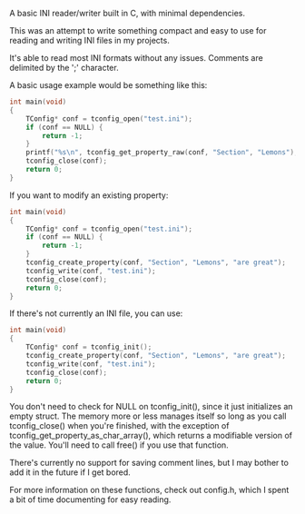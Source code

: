 A basic INI reader/writer built in C, with minimal dependencies.

This was an attempt to write something compact and easy to use for reading
and writing INI files in my projects.

It's able to read most INI formats without any issues.  Comments are delimited by
the ';' character.

A basic usage example would be something like this:
```c
int main(void)
{
    TConfig* conf = tconfig_open("test.ini");
    if (conf == NULL) {
        return -1;
    }
    printf("%s\n", tconfig_get_property_raw(conf, "Section", "Lemons");
    tconfig_close(conf);
    return 0;
}
```

If you want to modify an existing property:
```c
int main(void)
{
    TConfig* conf = tconfig_open("test.ini");
    if (conf == NULL) {
        return -1;
    }
    tconfig_create_property(conf, "Section", "Lemons", "are great");
    tconfig_write(conf, "test.ini");
    tconfig_close(conf);
    return 0;
}
```

If there's not currently an INI file, you can use:
```c
int main(void)
{
    TConfig* conf = tconfig_init();
    tconfig_create_property(conf, "Section", "Lemons", "are great");
    tconfig_write(conf, "test.ini");
    tconfig_close(conf);
    return 0;
}
```

You don't need to check for NULL on tconfig_init(), since it just initializes an
empty struct.  The memory more or less manages itself so long as you call tconfig_close() when you're finished, with the exception of tconfig_get_property_as_char_array(), which returns a modifiable version of the value.  You'll need to call free() if you use that function.

There's currently no support for saving comment lines, but I may bother to add it in the future if I get bored.

For more information on these functions, check out config.h, which I spent a bit of time documenting for easy reading.

